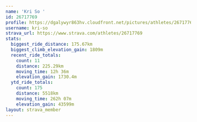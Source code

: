 ```yaml
---
name: 'Kri So '
id: 26717769
profile: https://dgalywyr863hv.cloudfront.net/pictures/athletes/26717769/7761026/14/large.jpg
username: kri-so
strava_url: https://www.strava.com/athletes/26717769
stats:
  biggest_ride_distance: 175.67km
  biggest_climb_elevation_gain: 1809m
  recent_ride_totals:
    count: 11
    distance: 225.29km
    moving_time: 12h 36m
    elevation_gain: 1730.4m
  ytd_ride_totals:
    count: 175
    distance: 5518km
    moving_time: 262h 07m
    elevation_gain: 43599m
layout: strava_member
--- 
```

